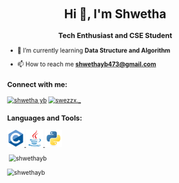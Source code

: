 <h1 align="center">Hi 👋, I'm Shwetha</h1>
<h3 align="center">Tech Enthusiast and CSE Student</h3>

- 🌱 I’m currently learning **Data Structure and Algorithm**

- 📫 How to reach me **shwethayb473@gmail.com**

<h3 align="left">Connect with me:</h3>
<p align="left">
<a href="https://linkedin.com/in/shwetha yb" target="blank"><img align="center" src="https://raw.githubusercontent.com/rahuldkjain/github-profile-readme-generator/master/src/images/icons/Social/linked-in-alt.svg" alt="shwetha yb" height="30" width="40" /></a>
<a href="https://instagram.com/swezzx._" target="blank"><img align="center" src="https://raw.githubusercontent.com/rahuldkjain/github-profile-readme-generator/master/src/images/icons/Social/instagram.svg" alt="swezzx._" height="30" width="40" /></a>
</p>

<h3 align="left">Languages and Tools:</h3>
<p align="left"> <a href="https://www.cprogramming.com/" target="_blank" rel="noreferrer"> <img src="https://raw.githubusercontent.com/devicons/devicon/master/icons/c/c-original.svg" alt="c" width="40" height="40"/> </a> <a href="https://www.java.com" target="_blank" rel="noreferrer"> <img src="https://raw.githubusercontent.com/devicons/devicon/master/icons/java/java-original.svg" alt="java" width="40" height="40"/> </a> <a href="https://www.python.org" target="_blank" rel="noreferrer"> <img src="https://raw.githubusercontent.com/devicons/devicon/master/icons/python/python-original.svg" alt="python" width="40" height="40"/> </a> </p>

<p>&nbsp;<img align="center" src="https://github-readme-stats.vercel.app/api?username=shwethayb&show_icons=true&locale=en" alt="shwethayb" /></p>

<p><img align="center" src="https://github-readme-streak-stats.herokuapp.com/?user=shwethayb&" alt="shwethayb" /></p>
